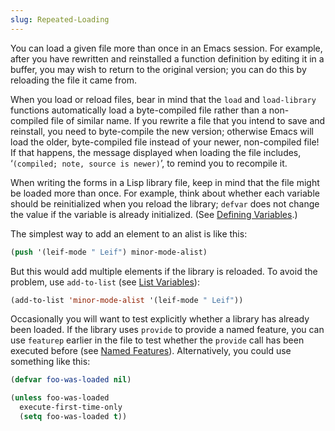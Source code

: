 ```yaml
---
slug: Repeated-Loading
---
```


You can load a given file more than once in an Emacs session. For example, after you have rewritten and reinstalled a function definition by editing it in a buffer, you may wish to return to the original version; you can do this by reloading the file it came from.

When you load or reload files, bear in mind that the `load` and `load-library` functions automatically load a byte-compiled file rather than a non-compiled file of similar name. If you rewrite a file that you intend to save and reinstall, you need to byte-compile the new version; otherwise Emacs will load the older, byte-compiled file instead of your newer, non-compiled file! If that happens, the message displayed when loading the file includes, ‘`(compiled; note, source is newer)`’, to remind you to recompile it.

When writing the forms in a Lisp library file, keep in mind that the file might be loaded more than once. For example, think about whether each variable should be reinitialized when you reload the library; `defvar` does not change the value if the variable is already initialized. (See [Defining Variables](/docs/elisp/Defining-Variables).)

The simplest way to add an element to an alist is like this:

```lisp
(push '(leif-mode " Leif") minor-mode-alist)
```

But this would add multiple elements if the library is reloaded. To avoid the problem, use `add-to-list` (see [List Variables](/docs/elisp/List-Variables)):

```lisp
(add-to-list 'minor-mode-alist '(leif-mode " Leif"))
```

Occasionally you will want to test explicitly whether a library has already been loaded. If the library uses `provide` to provide a named feature, you can use `featurep` earlier in the file to test whether the `provide` call has been executed before (see [Named Features](/docs/elisp/Named-Features)). Alternatively, you could use something like this:

```lisp
(defvar foo-was-loaded nil)

(unless foo-was-loaded
  execute-first-time-only
  (setq foo-was-loaded t))
```
